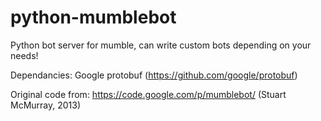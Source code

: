 # python-mumblebot
Python bot server for mumble, can write custom bots depending on your needs!

Dependancies:
Google protobuf
(https://github.com/google/protobuf)

Original code from: https://code.google.com/p/mumblebot/ (Stuart McMurray, 2013)
